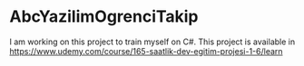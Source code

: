 # AbcYazilimOgrenciTakip

I am working on this project to train myself on C#. This project is available in 
https://www.udemy.com/course/165-saatlik-dev-egitim-projesi-1-6/learn
